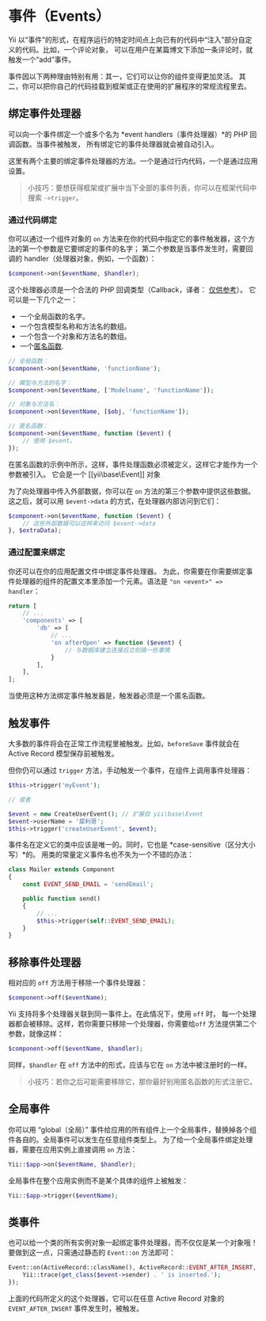 事件（Events）
======

Yii 以“事件”的形式，在程序运行的特定时间点上向已有的代码中“注入”部分自定义的代码。比如，一个评论对象，
可以在用户在某篇博文下添加一条评论时，就触发一个“add”事件。

事件因以下两种理由特别有用：其一，它们可以让你的组件变得更加灵活。
其二，你可以把你自己的代码挂载到框架或正在使用的扩展程序的常规流程里去。

绑定事件处理器
------------------------

可以向一个事件绑定一个或多个名为 *event handlers（事件处理器）*的 PHP 回调函数。当事件被触发，
所有绑定它的事件处理器就会被自动引入。

这里有两个主要的绑定事件处理器的方法。一个是通过行内代码，一个是通过应用设置。

> 小技巧：要想获得框架或扩展中当下全部的事件列表，你可以在框架代码中搜索 `->trigger`。

### 通过代码绑定

你可以通过一个组件对象的 `on` 方法来在你的代码中指定它的事件触发器，这个方法的第一个参数是它要绑定的事件的名字；
第二个参数是当事件发生时，需要回调的 handler（处理器对象，例如，一个函数）：

```php
$component->on($eventName, $handler);
```

这个处理器必须是一个合法的 PHP 回调类型（Callback，译者： [仅供参考](http://www.php.net/manual/zh/language.types.callable.php)）。
它可以是一下几个之一：

- 一个全局函数的名字。
- 一个包含模型名称和方法名的数组。
- 一个包含一个对象和方法名的数组。
- 一个[匿名函数](http://www.php.net/manual/zh/functions.anonymous.php).

```php
// 全局函数：
$component->on($eventName, 'functionName');

// 模型与方法的名字：
$component->on($eventName, ['Modelname', 'functionName']);

// 对象与方法名：
$component->on($eventName, [$obj, 'functionName']);

// 匿名函数：
$component->on($eventName, function ($event) {
	// 使用 $event。
});
```

在匿名函数的示例中所示，这样，事件处理函数必须被定义，这样它才能作为一个参数被引入。
它会是一个 [[yii\base\Event]] 对象

为了向处理器中传入外部数据，你可以在 `on` 方法的第三个参数中提供这些数据。
这之后，就可以用 `$event->data` 的方式，在处理器内部访问到它们：

```php
$component->on($eventName, function ($event) {
	// 这些外部数据可以这样来访问 $event->data
}, $extraData);
```

### 通过配置来绑定

你还可以在你的应用配置文件中绑定事件处理器。
为此，你需要在你需要绑定事件处理器的组件的配置文本里添加一个元素。语法是 `"on <event>" => handler`：

```php
return [
	// ...
	'components' => [
		'db' => [
			// ...
			'on afterOpen' => function ($event) {
				// 与数据库建立连接后立刻搞一些事情
			}
		],
	],
];
```

当使用这种方法绑定事件触发器是，触发器必须是一个匿名函数。

触发事件
-----------------

大多数的事件将会在正常工作流程里被触发。比如，`beforeSave` 事件就会在 Active Record 模型保存前被触发。

但你仍可以通过 `trigger` 方法，手动触发一个事件，在组件上调用事件处理器：

```php
$this->trigger('myEvent');

// 或者

$event = new CreateUserEvent(); // 扩展自 yii\base\Event
$event->userName = '犀利哥';
$this->trigger('createUserEvent', $event);
```

事件名在定义它的类中应该是唯一的。同时，它也是 *case-sensitive（区分大小写）*的。
用类的常量定义事件名也不失为一个不错的办法：

```php
class Mailer extends Component
{
	const EVENT_SEND_EMAIL = 'sendEmail';

	public function send()
	{
		// ...
		$this->trigger(self::EVENT_SEND_EMAIL);
	}
}
```

移除事件处理器
-----------------------

相对应的 `off` 方法用于移除一个事件处理器：

```php
$component->off($eventName);
```

Yii 支持将多个处理器关联到同一事件上。在此情况下，使用 `off` 时，
每一个处理器都会被移除。这样，若你需要只移除一个处理器，你需要给`off` 方法提供第二个参数，就像这样：

```php
$component->off($eventName, $handler);
```

同样，`$handler` 在 `off` 方法中的形式，应该与它在 `on` 方法中被注册时的一样。

> 小技巧：若你之后可能需要移除它，那你最好别用匿名函数的形式注册它。

全局事件
-------------

你可以用 “global（全局）” 事件给应用的所有组件上一个全局事件，替换掉各个组件各自的。全局事件可以发生在任意组件类型上。
为了给一个全局事件绑定处理器，需要在应用实例上直接调用 `on` 方法：

```php
Yii::$app->on($eventName, $handler);
```

全局事件在整个应用实例而不是某个具体的组件上被触发：

```php
Yii::$app->trigger($eventName);
```

类事件
------------

也可以给一个类的所有实例对象一起绑定事件处理器，而不仅仅是某一个对象哦！
要做到这一点，只需通过静态的 `Event::on` 方法即可：

```php
Event::on(ActiveRecord::className(), ActiveRecord::EVENT_AFTER_INSERT, function ($event) {
	Yii::trace(get_class($event->sender) . ' is inserted.');
});
```

上面的代码所定义的这个处理器，它可以在任意 Active Record 对象的 `EVENT_AFTER_INSERT` 事件发生时，被触发。